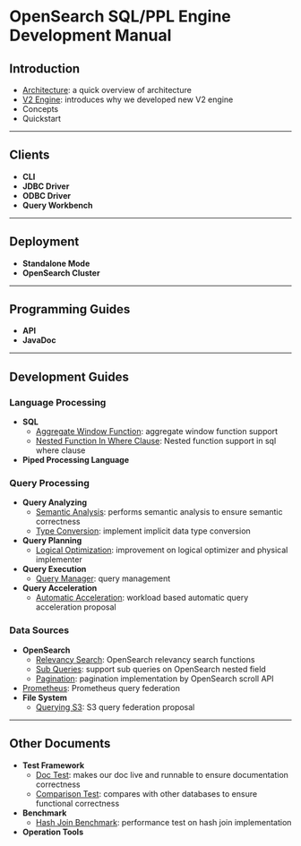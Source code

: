 
# OpenSearch SQL/PPL Engine Development Manual

## Introduction

+ [Architecture](intro-architecture.md): a quick overview of architecture
+ [V2 Engine](intro-v2-engine.md): introduces why we developed new V2 engine
+ Concepts
+ Quickstart

---
## Clients

+ **CLI**
+ **JDBC Driver**
+ **ODBC Driver**
+ **Query Workbench**

---
## Deployment

+ **Standalone Mode**
+ **OpenSearch Cluster**

---
## Programming Guides

+ **API**
+ **JavaDoc**

---
## Development Guides

### Language Processing

+ **SQL**
  + [Aggregate Window Function](sql-aggregate-window-function.md): aggregate window function support
  + [Nested Function In Where Clause](sql-nested-function-where-clause.md): Nested function support in sql where clause
+ **Piped Processing Language**

### Query Processing

+ **Query Analyzing**
  + [Semantic Analysis](query-semantic-analysis.md): performs semantic analysis to ensure semantic correctness
  + [Type Conversion](query-type-conversion.md): implement implicit data type conversion
+ **Query Planning**
  + [Logical Optimization](query-optimizier-improvement.md): improvement on logical optimizer and physical implementer
+ **Query Execution**
  + [Query Manager](query-manager.md): query management
+ **Query Acceleration**
  + [Automatic Acceleration](query-automatic-acceleration.md): workload based automatic query acceleration proposal

### Data Sources

+ **OpenSearch**
  + [Relevancy Search](opensearch-relevancy-search.md): OpenSearch relevancy search functions
  + [Sub Queries](opensearch-nested-field-subquery.md): support sub queries on OpenSearch nested field
  + [Pagination](opensearch-pagination.md): pagination implementation by OpenSearch scroll API
+ [Prometheus](datasource-prometheus.md): Prometheus query federation
+ **File System**
  + [Querying S3](datasource-query-s3.md): S3 query federation proposal

---
## Other Documents

+ **Test Framework**
  + [Doc Test](testing-doctest.md): makes our doc live and runnable to ensure documentation correctness
  + [Comparison Test](testing-comparison-test.md): compares with other databases to ensure functional correctness
+ **Benchmark**
  + [Hash Join Benchmark](testing-hash-join-benchmark.md): performance test on hash join implementation
+ **Operation Tools**